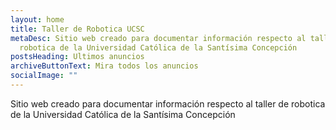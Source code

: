 ```yaml
---
layout: home
title: Taller de Robotica UCSC
metaDesc: Sitio web creado para documentar información respecto al taller de
  robotica de la Universidad Católica de la Santísima Concepción
postsHeading: Ultimos anuncios
archiveButtonText: Mira todos los anuncios
socialImage: ""
---
```

Sitio web creado para documentar información respecto al taller de robotica de la Universidad Católica de la Santísima Concepción
